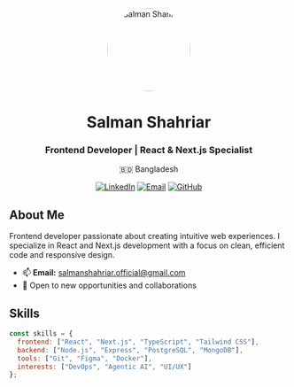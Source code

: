 <div align="center">
  <img src="/placeholder.svg?height=150&width=150" alt="Salman Shahriar" width="150" style="border-radius:50%;" />
  
  # Salman Shahriar
  
  ### Frontend Developer | React & Next.js Specialist
  
  <p>🇧🇩 Bangladesh</p>
  
  [![LinkedIn](https://img.shields.io/badge/LinkedIn-0077B5?style=for-the-badge&logo=linkedin&logoColor=white)](https://linkedin.com/in/salman-shahriar)
  [![Email](https://img.shields.io/badge/Email-D14836?style=for-the-badge&logo=gmail&logoColor=white)](mailto:salmanshahriar.official@gmail.com)
  [![GitHub](https://img.shields.io/badge/GitHub-100000?style=for-the-badge&logo=github&logoColor=white)](https://github.com/salmanshahriar)
</div>

## About Me

Frontend developer passionate about creating intuitive web experiences. I specialize in React and Next.js development with a focus on clean, efficient code and responsive design.

- 📫 **Email:** salmanshahriar.official@gmail.com
- 💼 Open to new opportunities and collaborations

## Skills

```javascript
const skills = {
  frontend: ["React", "Next.js", "TypeScript", "Tailwind CSS"],
  backend: ["Node.js", "Express", "PostgreSQL", "MongoDB"],
  tools: ["Git", "Figma", "Docker"],
  interests: ["DevOps", "Agentic AI", "UI/UX"]
};
